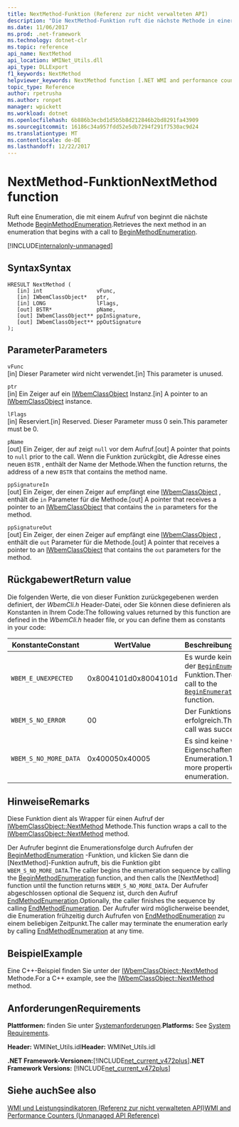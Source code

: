 ```yaml
---
title: NextMethod-Funktion (Referenz zur nicht verwalteten API)
description: "Die NextMethod-Funktion ruft die nächste Methode in einer Enumeration ab."
ms.date: 11/06/2017
ms.prod: .net-framework
ms.technology: dotnet-clr
ms.topic: reference
api_name: NextMethod
api_location: WMINet_Utils.dll
api_type: DLLExport
f1_keywords: NextMethod
helpviewer_keywords: NextMethod function [.NET WMI and performance counters]
topic_type: Reference
author: rpetrusha
ms.author: ronpet
manager: wpickett
ms.workload: dotnet
ms.openlocfilehash: 6b886b3ecbd1d5b5b8d212846b2bd8291fa43909
ms.sourcegitcommit: 16186c34a957fdd52e5db7294f291f7530ac9d24
ms.translationtype: MT
ms.contentlocale: de-DE
ms.lasthandoff: 12/22/2017
---
```

# <a name="nextmethod-function"></a><span data-ttu-id="ffd53-103">NextMethod-Funktion</span><span class="sxs-lookup"><span data-stu-id="ffd53-103">NextMethod function</span></span>
<span data-ttu-id="ffd53-104">Ruft eine Enumeration, die mit einem Aufruf von beginnt die nächste Methode [BeginMethodEnumeration](beginmethodenumeration.md).</span><span class="sxs-lookup"><span data-stu-id="ffd53-104">Retrieves the next method in an enumeration that begins with a call to [BeginMethodEnumeration](beginmethodenumeration.md).</span></span>  

[!INCLUDE[internalonly-unmanaged](../../../../includes/internalonly-unmanaged.md)]
  
## <a name="syntax"></a><span data-ttu-id="ffd53-105">Syntax</span><span class="sxs-lookup"><span data-stu-id="ffd53-105">Syntax</span></span>  
  
```  
HRESULT NextMethod (
   [in] int                 vFunc, 
   [in] IWbemClassObject*   ptr, 
   [in] LONG                lFlags,
   [out] BSTR*              pName,
   [out] IWbemClassObject** ppInSignature,
   [out] IWbemClassObject** ppOutSignature   
); 
```  

## <a name="parameters"></a><span data-ttu-id="ffd53-106">Parameter</span><span class="sxs-lookup"><span data-stu-id="ffd53-106">Parameters</span></span>

`vFunc`  
<span data-ttu-id="ffd53-107">[in] Dieser Parameter wird nicht verwendet.</span><span class="sxs-lookup"><span data-stu-id="ffd53-107">[in] This parameter is unused.</span></span>

`ptr`  
<span data-ttu-id="ffd53-108">[in] Ein Zeiger auf ein [IWbemClassObject](https://msdn.microsoft.com/library/aa391433%28v=vs.85%29.aspx) Instanz.</span><span class="sxs-lookup"><span data-stu-id="ffd53-108">[in] A pointer to an [IWbemClassObject](https://msdn.microsoft.com/library/aa391433%28v=vs.85%29.aspx) instance.</span></span>

`lFlags`  
<span data-ttu-id="ffd53-109">[in] Reserviert.</span><span class="sxs-lookup"><span data-stu-id="ffd53-109">[in] Reserved.</span></span> <span data-ttu-id="ffd53-110">Dieser Parameter muss 0 sein.</span><span class="sxs-lookup"><span data-stu-id="ffd53-110">This parameter must be 0.</span></span>

`pName`  
<span data-ttu-id="ffd53-111">[out] Ein Zeiger, der auf zeigt `null` vor dem Aufruf.</span><span class="sxs-lookup"><span data-stu-id="ffd53-111">[out] A pointer that points to `null` prior to the call.</span></span> <span data-ttu-id="ffd53-112">Wenn die Funktion zurückgibt, die Adresse eines neuen `BSTR` , enthält der Name der Methode.</span><span class="sxs-lookup"><span data-stu-id="ffd53-112">When the function returns, the address of a new `BSTR` that contains the method name.</span></span> 

`ppSignatureIn`  
<span data-ttu-id="ffd53-113">[out] Ein Zeiger, der einen Zeiger auf empfängt eine [IWbemClassObject](https://msdn.microsoft.com/library/aa391433%28v=vs.85%29.aspx) , enthält die `in` Parameter für die Methode.</span><span class="sxs-lookup"><span data-stu-id="ffd53-113">[out] A pointer that receives a pointer to an [IWbemClassObject](https://msdn.microsoft.com/library/aa391433%28v=vs.85%29.aspx) that contains the `in` parameters for the method.</span></span> 

`ppSignatureOut`  
<span data-ttu-id="ffd53-114">[out] Ein Zeiger, der einen Zeiger auf empfängt eine [IWbemClassObject](https://msdn.microsoft.com/library/aa391433%28v=vs.85%29.aspx) , enthält die `out` Parameter für die Methode.</span><span class="sxs-lookup"><span data-stu-id="ffd53-114">[out] A pointer that receives a pointer to an [IWbemClassObject](https://msdn.microsoft.com/library/aa391433%28v=vs.85%29.aspx) that contains the `out` parameters for the method.</span></span> 

## <a name="return-value"></a><span data-ttu-id="ffd53-115">Rückgabewert</span><span class="sxs-lookup"><span data-stu-id="ffd53-115">Return value</span></span>

<span data-ttu-id="ffd53-116">Die folgenden Werte, die von dieser Funktion zurückgegebenen werden definiert, der *WbemCli.h* Header-Datei, oder Sie können diese definieren als Konstanten in Ihrem Code:</span><span class="sxs-lookup"><span data-stu-id="ffd53-116">The following values returned by this function are defined in the *WbemCli.h* header file, or you can define them as constants in your code:</span></span>

|<span data-ttu-id="ffd53-117">Konstante</span><span class="sxs-lookup"><span data-stu-id="ffd53-117">Constant</span></span>  |<span data-ttu-id="ffd53-118">Wert</span><span class="sxs-lookup"><span data-stu-id="ffd53-118">Value</span></span>  |<span data-ttu-id="ffd53-119">Beschreibung</span><span class="sxs-lookup"><span data-stu-id="ffd53-119">Description</span></span>  |
|---------|---------|---------|
| `WBEM_E_UNEXPECTED` | <span data-ttu-id="ffd53-120">0x8004101d</span><span class="sxs-lookup"><span data-stu-id="ffd53-120">0x8004101d</span></span> | <span data-ttu-id="ffd53-121">Es wurde kein Aufruf von der [ `BeginEnumeration` ](beginenumeration.md) Funktion.</span><span class="sxs-lookup"><span data-stu-id="ffd53-121">There was no call to the [`BeginEnumeration`](beginenumeration.md) function.</span></span> |
| `WBEM_S_NO_ERROR` | <span data-ttu-id="ffd53-122">0</span><span class="sxs-lookup"><span data-stu-id="ffd53-122">0</span></span> | <span data-ttu-id="ffd53-123">Der Funktionsaufruf war erfolgreich.</span><span class="sxs-lookup"><span data-stu-id="ffd53-123">The function call was successful.</span></span>  |
| `WBEM_S_NO_MORE_DATA` | <span data-ttu-id="ffd53-124">0x40005</span><span class="sxs-lookup"><span data-stu-id="ffd53-124">0x40005</span></span> | <span data-ttu-id="ffd53-125">Es sind keine weiteren Eigenschaften in der Enumeration.</span><span class="sxs-lookup"><span data-stu-id="ffd53-125">There are no more properties in the enumeration.</span></span> |
  
## <a name="remarks"></a><span data-ttu-id="ffd53-126">Hinweise</span><span class="sxs-lookup"><span data-stu-id="ffd53-126">Remarks</span></span>

<span data-ttu-id="ffd53-127">Diese Funktion dient als Wrapper für einen Aufruf der [IWbemClassObject::NextMethod](https://msdn.microsoft.com/library/aa391454(v=vs.85).aspx) Methode.</span><span class="sxs-lookup"><span data-stu-id="ffd53-127">This function wraps a call to the [IWbemClassObject::NextMethod](https://msdn.microsoft.com/library/aa391454(v=vs.85).aspx) method.</span></span>

<span data-ttu-id="ffd53-128">Der Aufrufer beginnt die Enumerationsfolge durch Aufrufen der [BeginMethodEnumeration](beginmethodenumeration.md) -Funktion, und klicken Sie dann die [NextMethod]-Funktion aufruft, bis die Funktion gibt `WBEM_S_NO_MORE_DATA`.</span><span class="sxs-lookup"><span data-stu-id="ffd53-128">The caller begins the enumeration sequence by calling the [BeginMethodEnumeration](beginmethodenumeration.md) function, and then calls the [NextMethod] function until the function returns `WBEM_S_NO_MORE_DATA`.</span></span> <span data-ttu-id="ffd53-129">Der Aufrufer abgeschlossen optional die Sequenz ist, durch den Aufruf [EndMethodEnumeration](endmethodenumeration.md).</span><span class="sxs-lookup"><span data-stu-id="ffd53-129">Optionally, the caller finishes the sequence by calling [EndMethodEnumeration](endmethodenumeration.md).</span></span> <span data-ttu-id="ffd53-130">Der Aufrufer wird möglicherweise beendet, die Enumeration frühzeitig durch Aufrufen von [EndMethodEnumeration](endmethodenumeration.md) zu einem beliebigen Zeitpunkt.</span><span class="sxs-lookup"><span data-stu-id="ffd53-130">The caller may terminate the enumeration early by calling [EndMethodEnumeration](endmethodenumeration.md) at any time.</span></span>

## <a name="example"></a><span data-ttu-id="ffd53-131">Beispiel</span><span class="sxs-lookup"><span data-stu-id="ffd53-131">Example</span></span>

<span data-ttu-id="ffd53-132">Eine C++-Beispiel finden Sie unter der [IWbemClassObject::NextMethod](https://msdn.microsoft.com/library/aa391454(v=vs.85).aspx) Methode.</span><span class="sxs-lookup"><span data-stu-id="ffd53-132">For a C++ example, see the [IWbemClassObject::NextMethod](https://msdn.microsoft.com/library/aa391454(v=vs.85).aspx) method.</span></span>

## <a name="requirements"></a><span data-ttu-id="ffd53-133">Anforderungen</span><span class="sxs-lookup"><span data-stu-id="ffd53-133">Requirements</span></span>  
 <span data-ttu-id="ffd53-134">**Plattformen:** finden Sie unter [Systemanforderungen](../../../../docs/framework/get-started/system-requirements.md).</span><span class="sxs-lookup"><span data-stu-id="ffd53-134">**Platforms:** See [System Requirements](../../../../docs/framework/get-started/system-requirements.md).</span></span>  
  
 <span data-ttu-id="ffd53-135">**Header:** WMINet_Utils.idl</span><span class="sxs-lookup"><span data-stu-id="ffd53-135">**Header:** WMINet_Utils.idl</span></span>  
  
 <span data-ttu-id="ffd53-136">**.NET Framework-Versionen:**[!INCLUDE[net_current_v472plus](../../../../includes/net-current-v472plus.md)]</span><span class="sxs-lookup"><span data-stu-id="ffd53-136">**.NET Framework Versions:** [!INCLUDE[net_current_v472plus](../../../../includes/net-current-v472plus.md)]</span></span>  
  
## <a name="see-also"></a><span data-ttu-id="ffd53-137">Siehe auch</span><span class="sxs-lookup"><span data-stu-id="ffd53-137">See also</span></span>  
[<span data-ttu-id="ffd53-138">WMI und Leistungsindikatoren (Referenz zur nicht verwalteten API)</span><span class="sxs-lookup"><span data-stu-id="ffd53-138">WMI and Performance Counters (Unmanaged API Reference)</span></span>](index.md)
